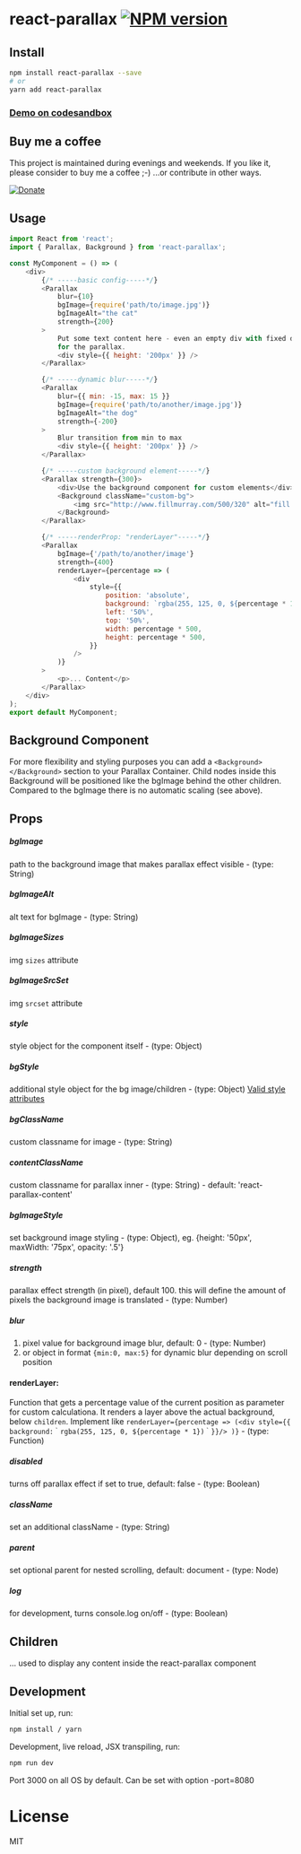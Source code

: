 # react-parallax [![NPM version][npm-image]][npm-url]

## Install

```sh
npm install react-parallax --save
# or
yarn add react-parallax
```

### [Demo on codesandbox](https://codesandbox.io/embed/r0yEkozrw?view=preview)

## Buy me a coffee

This project is maintained during evenings and weekends. If you like it, please consider to buy me a coffee ;-) ...or contribute in other ways.

<a href="https://www.buymeacoffee.com/rrutsche" target="_blank"><img src="https://www.buymeacoffee.com/assets/img/custom_images/orange_img.png" alt="Donate" style="height: auto !important;width: auto !important;" ></a>

## Usage

```javascript
import React from 'react';
import { Parallax, Background } from 'react-parallax';

const MyComponent = () => (
    <div>
        {/* -----basic config-----*/}
        <Parallax
            blur={10}
            bgImage={require('path/to/image.jpg')}
            bgImageAlt="the cat"
            strength={200}
        >
            Put some text content here - even an empty div with fixed dimensions to have a height
            for the parallax.
            <div style={{ height: '200px' }} />
        </Parallax>

        {/* -----dynamic blur-----*/}
        <Parallax
            blur={{ min: -15, max: 15 }}
            bgImage={require('path/to/another/image.jpg')}
            bgImageAlt="the dog"
            strength={-200}
        >
            Blur transition from min to max
            <div style={{ height: '200px' }} />
        </Parallax>

        {/* -----custom background element-----*/}
        <Parallax strength={300}>
            <div>Use the background component for custom elements</div>
            <Background className="custom-bg">
                <img src="http://www.fillmurray.com/500/320" alt="fill murray" />
            </Background>
        </Parallax>

        {/* -----renderProp: "renderLayer"-----*/}
        <Parallax
            bgImage={'/path/to/another/image'}
            strength={400}
            renderLayer={percentage => (
                <div
                    style={{
                        position: 'absolute',
                        background: `rgba(255, 125, 0, ${percentage * 1})`,
                        left: '50%',
                        top: '50%',
                        width: percentage * 500,
                        height: percentage * 500,
                    }}
                />
            )}
        >
            <p>... Content</p>
        </Parallax>
    </div>
);
export default MyComponent;
```

## Background Component

For more flexibility and styling purposes you can add a `<Background></Background>` section to your Parallax Container. Child nodes inside this Background will be positioned like the bgImage behind the other children. Compared to the bgImage there is no automatic scaling (see above).

## Props

##### bgImage

path to the background image that makes parallax effect visible - (type: String)

##### bgImageAlt

alt text for bgImage - (type: String)

##### bgImageSizes

img `sizes` attribute

##### bgImageSrcSet

img `srcset` attribute

##### style

style object for the component itself - (type: Object)

##### bgStyle

additional style object for the bg image/children - (type: Object)
[Valid style attributes](https://developer.mozilla.org/en-US/docs/Web/CSS/CSS_Properties_Reference)

##### bgClassName

custom classname for image - (type: String)

##### contentClassName

custom classname for parallax inner - (type: String) - default: 'react-parallax-content'

##### bgImageStyle

set background image styling - (type: Object), eg. {height: '50px', maxWidth: '75px', opacity: '.5'}

##### strength

parallax effect strength (in pixel), default 100. this will define the amount of pixels the background image is translated - (type: Number)

##### blur

1. pixel value for background image blur, default: 0 - (type: Number)
2. or object in format `{min:0, max:5}` for dynamic blur depending on scroll position

#### renderLayer:

Function that gets a percentage value of the current position as parameter for custom calculationa. It renders a layer above the actual background, below `children`. Implement like `renderLayer={percentage => (<div style={{ background:｀rgba(255, 125, 0, ${percentage * 1})｀}}/> )}` - (type: Function)

##### disabled

turns off parallax effect if set to true, default: false - (type: Boolean)

##### className

set an additional className - (type: String)

##### parent

set optional parent for nested scrolling, default: document - (type: Node)

##### log

for development, turns console.log on/off - (type: Boolean)

## Children

... used to display any content inside the react-parallax component

## Development

Initial set up, run:

```sh
npm install / yarn
```

Development, live reload, JSX transpiling, run:

```sh
npm run dev
```

Port 3000 on all OS by default. Can be set with option -port=8080

# License

MIT

[npm-image]: https://img.shields.io/npm/v/react-parallax.svg?style=flat-square
[npm-url]: https://www.npmjs.com/package/react-parallax
